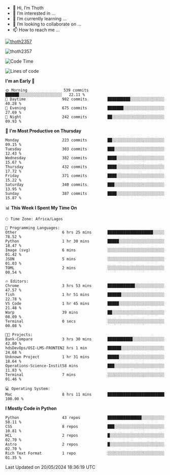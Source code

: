 <!---
thoth2357/thoth2357 is a ✨ special ✨ repository because its `README.md` (this file) appears on your GitHub profile.
You can click the Preview link to take a look at your changes.
--->

- 👋 Hi, I’m Thoth
- 👀 I’m interested in ...
- 🌱 I’m currently learning ...
- 💞️ I’m looking to collaborate on ...
- 📫 How to reach me ...


<p align="left"> <a href="https://github.com/ryo-ma/github-profile-trophy"><img src="https://github-profile-trophy.vercel.app/?username=thoth2357&theme=gruvbox&no-bg=true&no-frame=false&title=MultiLanguage,Commits,Repositories,Stars,Followers,PullRequest,Reviews,Issues" alt="thoth2357" /></a> </p>

<p align="left"> <img src="https://komarev.com/ghpvc/?username=thoth2357&label=Profile%20views&color=0e75b6&style=flat" alt="thoth2357" /> </p>

<!--START_SECTION:waka-->
![Code Time](http://img.shields.io/badge/Code%20Time-2%2C961%20hrs%2040%20mins-blue)

![Lines of code](https://img.shields.io/badge/From%20Hello%20World%20I%27ve%20Written-30.9%20million%20lines%20of%20code-blue)

**I'm an Early 🐤** 

```text
🌞 Morning                539 commits         ██████░░░░░░░░░░░░░░░░░░░   22.11 % 
🌆 Daytime                982 commits         ██████████░░░░░░░░░░░░░░░   40.28 % 
🌃 Evening                675 commits         ███████░░░░░░░░░░░░░░░░░░   27.69 % 
🌙 Night                  242 commits         ██░░░░░░░░░░░░░░░░░░░░░░░   09.93 % 
```
📅 **I'm Most Productive on Thursday** 

```text
Monday                   223 commits         ██░░░░░░░░░░░░░░░░░░░░░░░   09.15 % 
Tuesday                  303 commits         ███░░░░░░░░░░░░░░░░░░░░░░   12.43 % 
Wednesday                382 commits         ████░░░░░░░░░░░░░░░░░░░░░   15.67 % 
Thursday                 432 commits         ████░░░░░░░░░░░░░░░░░░░░░   17.72 % 
Friday                   371 commits         ████░░░░░░░░░░░░░░░░░░░░░   15.22 % 
Saturday                 340 commits         ███░░░░░░░░░░░░░░░░░░░░░░   13.95 % 
Sunday                   387 commits         ████░░░░░░░░░░░░░░░░░░░░░   15.87 % 
```


📊 **This Week I Spent My Time On** 

```text
🕑︎ Time Zone: Africa/Lagos

💬 Programming Languages: 
Other                    6 hrs 25 mins       ████████████████████░░░░░   78.52 % 
Python                   1 hr 30 mins        █████░░░░░░░░░░░░░░░░░░░░   18.47 % 
Image (svg)              6 mins              ░░░░░░░░░░░░░░░░░░░░░░░░░   01.42 % 
JSON                     5 mins              ░░░░░░░░░░░░░░░░░░░░░░░░░   01.03 % 
TOML                     2 mins              ░░░░░░░░░░░░░░░░░░░░░░░░░   00.54 % 

🔥 Editors: 
Chrome                   3 hrs 53 mins       ████████████░░░░░░░░░░░░░   47.57 % 
fish                     1 hr 51 mins        ██████░░░░░░░░░░░░░░░░░░░   22.78 % 
VS Code                  1 hr 45 mins        █████░░░░░░░░░░░░░░░░░░░░   21.48 % 
Warp                     39 mins             ██░░░░░░░░░░░░░░░░░░░░░░░   08.09 % 
Terminal                 0 secs              ░░░░░░░░░░░░░░░░░░░░░░░░░   00.08 % 

🐱‍💻 Projects: 
Bank-Compare             3 hrs 30 mins       ███████████░░░░░░░░░░░░░░   42.80 % 
hdsDevOps/OSI-LMS-FRONTEN2 hrs 1 min         ██████░░░░░░░░░░░░░░░░░░░   24.68 % 
Unknown Project          1 hr 31 mins        █████░░░░░░░░░░░░░░░░░░░░   18.64 % 
Operations-Science-Instit58 mins             ███░░░░░░░░░░░░░░░░░░░░░░   11.83 % 
Terminal                 7 mins              ░░░░░░░░░░░░░░░░░░░░░░░░░   01.46 % 

💻 Operating System: 
Mac                      8 hrs 11 mins       █████████████████████████   100.00 % 
```

**I Mostly Code in Python** 

```text
Python                   43 repos            ███████████████░░░░░░░░░░   58.11 % 
CSS                      8 repos             ███░░░░░░░░░░░░░░░░░░░░░░   10.81 % 
HCL                      2 repos             █░░░░░░░░░░░░░░░░░░░░░░░░   02.70 % 
Astro                    2 repos             █░░░░░░░░░░░░░░░░░░░░░░░░   02.70 % 
Rich Text Format         1 repo              ░░░░░░░░░░░░░░░░░░░░░░░░░   01.35 % 
```




 Last Updated on 20/05/2024 18:36:19 UTC
<!--END_SECTION:waka-->
<!--![](http://github-profile-summary-cards.vercel.app/api/cards/profile-details?username=thoth2357&theme=2077)

![](http://github-profile-summary-cards.vercel.app/api/cards/stats?username=thoth2357&theme=2077)![](http://github-profile-summary-cards.vercel.app/api/cards/productive-time?username=thoth2357&theme=2077&utcOffset=8) -->
